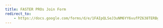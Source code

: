 ```yaml
---
title: FASTER PROs Join Form
redirect_to:
    - https://docs.google.com/forms/d/e/1FAIpQLSeJ3uNM6YY6vufPZ638TERBgoo2bZbf3byRKi5U4NloAKBu1g/viewform
---
```

